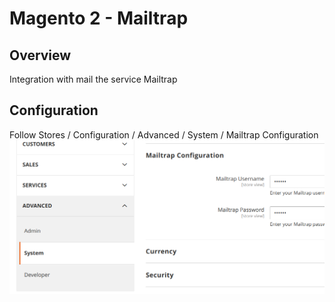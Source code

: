 # Magento 2 - Mailtrap
## Overview
Integration with mail the service Mailtrap

## Configuration
Follow Stores / Configuration / Advanced / System / Mailtrap Configuration
<img src="img/mailtrap_config.png" alt="Mailtrap Config">
